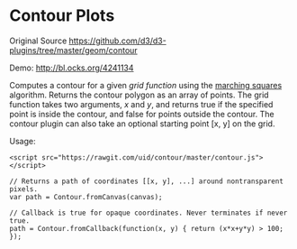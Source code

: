 # Contour Plots

Original Source <https://github.com/d3/d3-plugins/tree/master/geom/contour>

Demo: <http://bl.ocks.org/4241134>

Computes a contour for a given *grid function* using the [marching squares](http://en.wikipedia.org/wiki/Marching_squares) algorithm. Returns the contour polygon as an array of points. The grid function takes two arguments, *x* and *y*, and returns true if the specified point is inside the contour, and false for points outside the contour. The contour plugin can also take an optional starting point [x, y] on the grid.

Usage:
```
<script src="https://rawgit.com/uid/contour/master/contour.js"></script>
```

```
// Returns a path of coordinates [[x, y], ...] around nontransparent pixels.
var path = Contour.fromCanvas(canvas);
```

```
// Callback is true for opaque coordinates. Never terminates if never true.
path = Contour.fromCallback(function(x, y) { return (x*x+y*y) > 100; });
```
